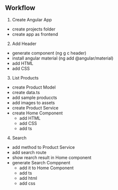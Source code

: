 ## Workflow
1. Create Angular App
- create projects folder
- create app as frontend
2. Add Header
- generate component (ng g c header)
- install angular material (ng add @angular/material)
- add HTML
- add CSS
3. List Products
- create Product Model
- create data.ts
 - add sample produccts
- add images to assets
- create Product Service
- create Home Component
  - add HTML
  - add CSS
  - add ts
4. Search
- add method to Product Service
- add search route
- show rearch result in Home component
- generate Search Comppnent
  -  add it to Home Component
  - add ts
  - add html
  - add css


